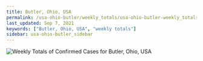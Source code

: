 ```yaml
---
title: Butler, Ohio, USA
permalink: /usa-ohio-butler/weekly_totals/usa-ohio-butler-weekly_totals.html
last_updated: Sep 7, 2021
keywords: ["Butler, Ohio, USA", "weekly totals"]
sidebar: usa-ohio-butler_sidebar
---
```


![Weekly Totals of Confirmed Cases for Butler, Ohio, USA](/covid_tracker/images/graphs/usa-ohio-butler-weekly_totals_graph.png)
